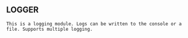 ## LOGGER
`This is a logging module. Logs can be written to the console or a file. Supports multiple logging.`